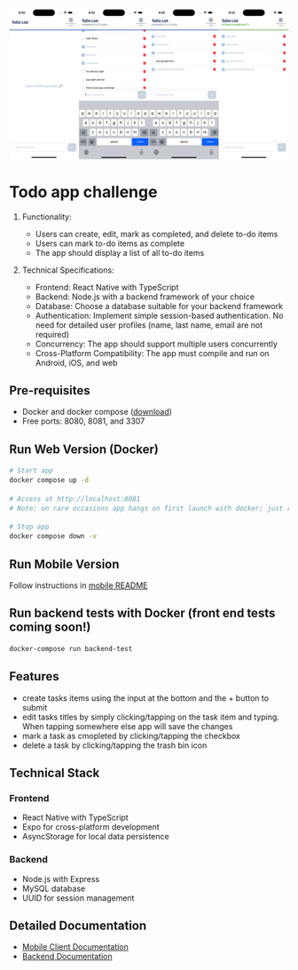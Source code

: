 <p align="center">
  <img src="./screenshot.png" width=800 title="ui design">
</p>

# Todo app challenge

1. Functionality:

   - Users can create, edit, mark as completed, and delete to-do items
   - Users can mark to-do items as complete
   - The app should display a list of all to-do items

2. Technical Specifications:
   - Frontend: React Native with TypeScript
   - Backend: Node.js with a backend framework of your choice
   - Database: Choose a database suitable for your backend framework
   - Authentication: Implement simple session-based authentication. No need for detailed user profiles (name, last name, email are not required)
   - Concurrency: The app should support multiple users concurrently
   - Cross-Platform Compatibility: The app must compile and run on Android, iOS, and web

## Pre-requisites

- Docker and docker compose ([download](https://www.docker.com/))
- Free ports: 8080, 8081, and 3307

## Run Web Version (Docker)

```bash
# Start app
docker compose up -d

# Access at http://localhost:8081
# Note: on rare occasions app hangs on first launch with docker; just refresh the browser and app will work normally

# Stop app
docker compose down -v
```

## Run Mobile Version

Follow instructions in [mobile README](client/todo-app/README.md)

## Run backend tests with Docker (front end tests coming soon!)

```bash
docker-compose run backend-test
```

## Features

- create tasks items using the input at the bottom and the + button to submit
- edit tasks titles by simply clicking/tapping on the task item and typing. When tapping somewhere else app will save the changes
- mark a task as cmopleted by clicking/tapping the checkbox
- delete a task by clicking/tapping the trash bin icon

## Technical Stack

### Frontend

- React Native with TypeScript
- Expo for cross-platform development
- AsyncStorage for local data persistence

### Backend

- Node.js with Express
- MySQL database
- UUID for session management

## Detailed Documentation

- [Mobile Client Documentation](client/todo-app/README.md)
- [Backend Documentation](server/README.md)
